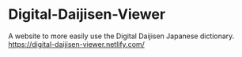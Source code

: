 # Digital-Daijisen-Viewer

A website to more easily use the Digital Daijisen Japanese dictionary.
https://digital-daijisen-viewer.netlify.com/
